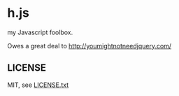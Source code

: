 
# h.js

my Javascript foolbox.

Owes a great deal to http://youmightnotneedjquery.com/


## LICENSE

MIT, see [LICENSE.txt](LICENSE.txt)

